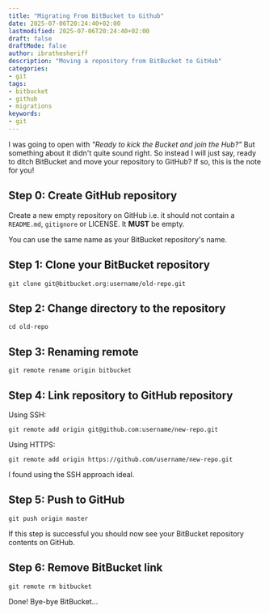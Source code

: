 ```yaml
---
title: "Migrating From BitBucket to Github"
date: 2025-07-06T20:24:40+02:00
lastmodified: 2025-07-06T20:24:40+02:00
draft: false
draftMode: false
author: ibrathesheriff
description: "Moving a repository from BitBucket to GitHub"
categories:
- git
tags:
- bitbucket
- github
- migrations
keywords:
- git
---
```

I was going to open with *"Ready to kick the Bucket and join the Hub?"* But something about it didn't quite sound right. So instead I will just say, ready to ditch BitBucket and move your repository to GitHub? If so, this is the note for you!

## Step 0: Create GitHub repository
Create a new empty repository on GitHub i.e. it should not contain a `README.md`, `gitignore` or LICENSE. It **MUST** be empty.

You can use the same name as your BitBucket repository's name.

## Step 1: Clone your BitBucket repository
```shell
git clone git@bitbucket.org:username/old-repo.git
```

## Step 2: Change directory to the repository
```shell
cd old-repo
```

## Step 3: Renaming remote
```shell
git remote rename origin bitbucket
```

## Step 4: Link repository to GitHub repository
Using SSH:
```shell
git remote add origin git@github.com:username/new-repo.git
```

Using HTTPS:
```shell
git remote add origin https://github.com/username/new-repo.git
```

I found using the SSH approach ideal.

## Step 5: Push to GitHub
```shell
git push origin master
```
If this step is successful you should now see your BitBucket repository contents on GitHub.

## Step 6: Remove BitBucket link 
```shell
git remote rm bitbucket
```

Done! Bye-bye BitBucket...
